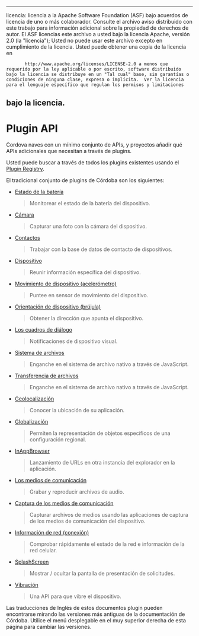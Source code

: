 ---

licencia: licencia a la Apache Software Foundation (ASF) bajo acuerdos de licencia de uno o más colaborador. Consulte el archivo aviso distribuido con este trabajo para información adicional sobre la propiedad de derechos de autor. El ASF licencias este archivo a usted bajo la licencia Apache, versión 2.0 (la "licencia"); Usted no puede usar este archivo excepto en cumplimiento de la licencia. Usted puede obtener una copia de la licencia en

           http://www.apache.org/licenses/LICENSE-2.0 a menos que requerido por la ley aplicable o por escrito, software distribuido bajo la licencia se distribuye en un "Tal cual" base, sin garantías o condiciones de ninguna clase, expresa o implícita.  Ver la licencia para el lenguaje específico que regulan los permisos y limitaciones
    

## bajo la licencia.

# Plugin API

Cordova naves con un mínimo conjunto de APIs, y proyectos añadir qué APIs adicionales que necesitan a través de plugins.

Usted puede buscar a través de todos los plugins existentes usando el [Plugin Registry][1].

 [1]: http://plugins.cordova.io/

El tradicional conjunto de plugins de Córdoba son los siguientes:

*   [Estado de la batería][2]
    
    > Monitorear el estado de la batería del dispositivo.

*   [Cámara][3]
    
    > Capturar una foto con la cámara del dispositivo.

*   [Contactos][4]
    
    > Trabajar con la base de datos de contacto de dispositivos.

*   [Dispositivo][5]
    
    > Reunir información específica del dispositivo.

*   [Movimiento de dispositivo (acelerómetro)][6]
    
    > Puntee en sensor de movimiento del dispositivo.

*   [Orientación de dispositivo (brújula)][7]
    
    > Obtener la dirección que apunta el dispositivo.

*   [Los cuadros de diálogo][8]
    
    > Notificaciones de dispositivo visual.

*   [Sistema de archivos][9]
    
    > Enganche en el sistema de archivo nativo a través de JavaScript.

*   [Transferencia de archivos][10]
    
    > Enganche en el sistema de archivo nativo a través de JavaScript.

*   [Geolocalización][11]
    
    > Conocer la ubicación de su aplicación.

*   [Globalización][12]
    
    > Permiten la representación de objetos específicos de una configuración regional.

*   [InAppBrowser][13]
    
    > Lanzamiento de URLs en otra instancia del explorador en la aplicación.

*   [Los medios de comunicación][14]
    
    > Grabar y reproducir archivos de audio.

*   [Captura de los medios de comunicación][15]
    
    > Capturar archivos de medios usando las aplicaciones de captura de los medios de comunicación del dispositivo.

*   [Información de red (conexión)][16]
    
    > Comprobar rápidamente el estado de la red e información de la red celular.

*   [SplashScreen][17]
    
    > Mostrar / ocultar la pantalla de presentación de solicitudes.

*   [Vibración][18]
    
    > Una API para que vibre el dispositivo.

 [2]: https://github.com/apache/cordova-plugin-battery-status/blob/dev/doc/index.md
 [3]: https://github.com/apache/cordova-plugin-camera/blob/dev/doc/index.md
 [4]: https://github.com/apache/cordova-plugin-contacts/blob/dev/doc/index.md
 [5]: https://github.com/apache/cordova-plugin-device/blob/dev/doc/index.md
 [6]: https://github.com/apache/cordova-plugin-device-motion/blob/dev/doc/index.md
 [7]: https://github.com/apache/cordova-plugin-device-orientation/blob/dev/doc/index.md
 [8]: https://github.com/apache/cordova-plugin-dialogs/blob/dev/doc/index.md
 [9]: https://github.com/apache/cordova-plugin-file/blob/dev/doc/index.md
 [10]: https://github.com/apache/cordova-plugin-file-transfer/blob/dev/doc/index.md
 [11]: https://github.com/apache/cordova-plugin-geolocation/blob/dev/doc/index.md
 [12]: https://github.com/apache/cordova-plugin-globalization/blob/dev/doc/index.md
 [13]: https://github.com/apache/cordova-plugin-inappbrowser/blob/dev/doc/index.md
 [14]: https://github.com/apache/cordova-plugin-media/blob/dev/doc/index.md
 [15]: https://github.com/apache/cordova-plugin-media-capture/blob/dev/doc/index.md
 [16]: https://github.com/apache/cordova-plugin-network-information/blob/dev/doc/index.md
 [17]: https://github.com/apache/cordova-plugin-splashscreen/blob/dev/doc/index.md
 [18]: https://github.com/apache/cordova-plugin-vibration/blob/dev/doc/index.md

Las traducciones de Inglés de estos documentos plugin pueden encontrarse mirando las versiones más antiguas de la documentación de Córdoba. Utilice el menú desplegable en el muy superior derecha de esta página para cambiar las versiones.